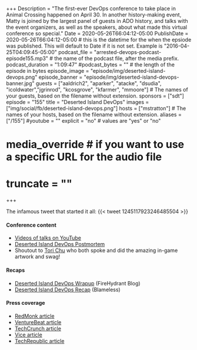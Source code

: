 +++
Description = "The first-ever DevOps conference to take place in Animal Crossing happened on April 30. In another history-making event, Matty is joined by the largest panel of guests in ADO history, and talks with the event organizers, as well as the speakers, about what made this virtual conference so special."
Date = 2020-05-26T66:04:12-05:00
PublishDate = 2020-05-26T66:04:12-05:00 # this is the datetime for the when the epsiode was published. This will default to Date if it is not set. Example is "2016-04-25T04:09:45-05:00"
podcast_file = "arrested-devops-podcast-episode155.mp3" # the name of the podcast file, after the media prefix.
podcast_duration = "1:09:47"
#podcast_bytes = "" # the length of the episode in bytes
episode_image = "episode/img/deserted-island-devops.png"
episode_banner = "episode/img/deserted-island-devops-banner.jpg"
guests = ["aaldrich2", "aparker", "atacke", "dsudia", "icoldwater","jgrinrod", "kcosgrove", "kfarmer", "mmoore"] # The names of your guests, based on the filename without extension.
sponsors = ["sdt"]
episode = "155"
title = "Deserted Island DevOps"
images = ["img/social/fb/deserted-island-devops.png"]
hosts = ["mstratton"] # The names of your hosts, based on the filename without extension.
aliases = ["/155"]
#youtube = ""
explicit = "no" # values are "yes" or "no"
# media_override # if you want to use a specific URL for the audio file
# truncate = ""
+++

The infamous tweet that started it all:
{{< tweet 1245117923246485504 >}}

#### Conference content

- [Videos of talks on YouTube](https://www.youtube.com/watch?v=tb4jg06e_Vk&list=PLVUQjiv8GtwL-B9AJJ-rNdiDtcU2wo7Gy)
- [Deserted Island DevOps Postmortem](https://aparker.io/posts/deserted-island-devops/)
- Shoutout to [Tori Chu](https://twitter.com/f00handle) who both spoke and did the amazing in-game artwork and swag!

#### Recaps

- [Deserted Island DevOps Wrapup](https://www.firehydrant.io/blog/deserted-island-devops-wrapup/) (FireHydrant Blog)
- [Deserted Island DevOps Recap](https://www.blameless.com/deserted-island-devops-recap/) (Blameless)

#### Press coverage

- [RedMonk article](https://redmonk.com/rstephens/2020/04/30/deserted-island-devops/)
- [VentureBeat article](https://venturebeat.com/2020/05/01/ai-weekly-animal-crossing-iclr-and-the-future-of-research-conferences-online/)
- [TechCrunch article](https://techcrunch.com/2020/05/02/virtual-worlds-video-games-coronavirus-social-networks-fortnite-animal-crossing/)
- [Vice article](https://www.vice.com/en_us/article/z3bjga/this-tech-conference-is-being-held-on-an-animal-crossing-island)
- [TechRepublic article](https://www.techrepublic.com/article/5-weird-cool-things-i-learned-from-attending-deserted-island-devops-on-animal-crossing/)
